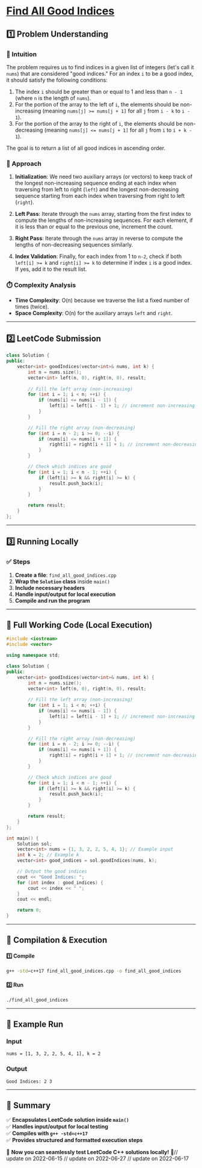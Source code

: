 # **[Find All Good Indices](https://leetcode.com/problems/find-all-good-indices/description/)**  

## **1️⃣ Problem Understanding**  
### **📌 Intuition**  
The problem requires us to find indices in a given list of integers (let's call it `nums`) that are considered "good indices." For an index `i` to be a good index, it should satisfy the following conditions:
1. The index `i` should be greater than or equal to 1 and less than `n - 1` (where `n` is the length of `nums`).
2. For the portion of the array to the left of `i`, the elements should be non-increasing (meaning `nums[j] >= nums[j + 1]` for all `j` from `i - k` to `i - 1`).
3. For the portion of the array to the right of `i`, the elements should be non-decreasing (meaning `nums[j] <= nums[j + 1]` for all `j` from `i` to `i + k - 1`).

The goal is to return a list of all good indices in ascending order.

### **🚀 Approach**  
1. **Initialization**: We need two auxiliary arrays (or vectors) to keep track of the longest non-increasing sequence ending at each index when traversing from left to right (`left`) and the longest non-decreasing sequence starting from each index when traversing from right to left (`right`).
  
2. **Left Pass**: Iterate through the `nums` array, starting from the first index to compute the lengths of non-increasing sequences. For each element, if it is less than or equal to the previous one, increment the count.

3. **Right Pass**: Iterate through the `nums` array in reverse to compute the lengths of non-decreasing sequences similarly.

4. **Index Validation**: Finally, for each index from 1 to `n-2`, check if both `left[i] >= k` and `right[i] >= k` to determine if index `i` is a good index. If yes, add it to the result list.

### **⏱️ Complexity Analysis**  
- **Time Complexity**: O(n) because we traverse the list a fixed number of times (twice).  
- **Space Complexity**: O(n) for the auxiliary arrays `left` and `right`.  

---  

## **2️⃣ LeetCode Submission**  
```cpp
class Solution {
public:
    vector<int> goodIndices(vector<int>& nums, int k) {
        int n = nums.size();
        vector<int> left(n, 0), right(n, 0), result;
        
        // Fill the left array (non-increasing)
        for (int i = 1; i < n; ++i) {
            if (nums[i] <= nums[i - 1]) {
                left[i] = left[i - 1] + 1; // increment non-increasing count
            }
        }

        // Fill the right array (non-decreasing)
        for (int i = n - 2; i >= 0; --i) {
            if (nums[i] <= nums[i + 1]) {
                right[i] = right[i + 1] + 1; // increment non-decreasing count
            }
        }

        // Check which indices are good
        for (int i = 1; i < n - 1; ++i) {
            if (left[i] >= k && right[i] >= k) {
                result.push_back(i);
            }
        }

        return result;
    }
};  
```  

---  

## **3️⃣ Running Locally**  
### **✅ Steps**  
1. **Create a file**: `find_all_good_indices.cpp`  
2. **Wrap the `Solution` class** inside `main()`  
3. **Include necessary headers**  
4. **Handle input/output for local execution**  
5. **Compile and run the program**  

---  

## **📝 Full Working Code (Local Execution)**  
```cpp
#include <iostream>
#include <vector>

using namespace std;

class Solution {
public:
    vector<int> goodIndices(vector<int>& nums, int k) {
        int n = nums.size();
        vector<int> left(n, 0), right(n, 0), result;
        
        // Fill the left array (non-increasing)
        for (int i = 1; i < n; ++i) {
            if (nums[i] <= nums[i - 1]) {
                left[i] = left[i - 1] + 1; // increment non-increasing count
            }
        }

        // Fill the right array (non-decreasing)
        for (int i = n - 2; i >= 0; --i) {
            if (nums[i] <= nums[i + 1]) {
                right[i] = right[i + 1] + 1; // increment non-decreasing count
            }
        }

        // Check which indices are good
        for (int i = 1; i < n - 1; ++i) {
            if (left[i] >= k && right[i] >= k) {
                result.push_back(i);
            }
        }

        return result;
    }
};

int main() {
    Solution sol;
    vector<int> nums = {1, 3, 2, 2, 5, 4, 1}; // Example input
    int k = 2; // Example k
    vector<int> good_indices = sol.goodIndices(nums, k);

    // Output the good indices
    cout << "Good Indices: ";
    for (int index : good_indices) {
        cout << index << " ";
    }
    cout << endl;

    return 0;
}  
```  

---  

## **🔧 Compilation & Execution**  
#### **1️⃣ Compile**  
```bash
g++ -std=c++17 find_all_good_indices.cpp -o find_all_good_indices
```  

#### **2️⃣ Run**  
```bash
./find_all_good_indices
```  

---  

## **🎯 Example Run**  
### **Input**  
```
nums = [1, 3, 2, 2, 5, 4, 1], k = 2
```  
### **Output**  
```
Good Indices: 2 3 
```  

---  

## **📌 Summary**  
✅ **Encapsulates LeetCode solution inside `main()`**  
✅ **Handles input/output for local testing**  
✅ **Compiles with `g++ -std=c++17`**  
✅ **Provides structured and formatted execution steps**  

🚀 **Now you can seamlessly test LeetCode C++ solutions locally!** 🚀// update on 2022-06-15
// update on 2022-06-27
// update on 2022-06-17
